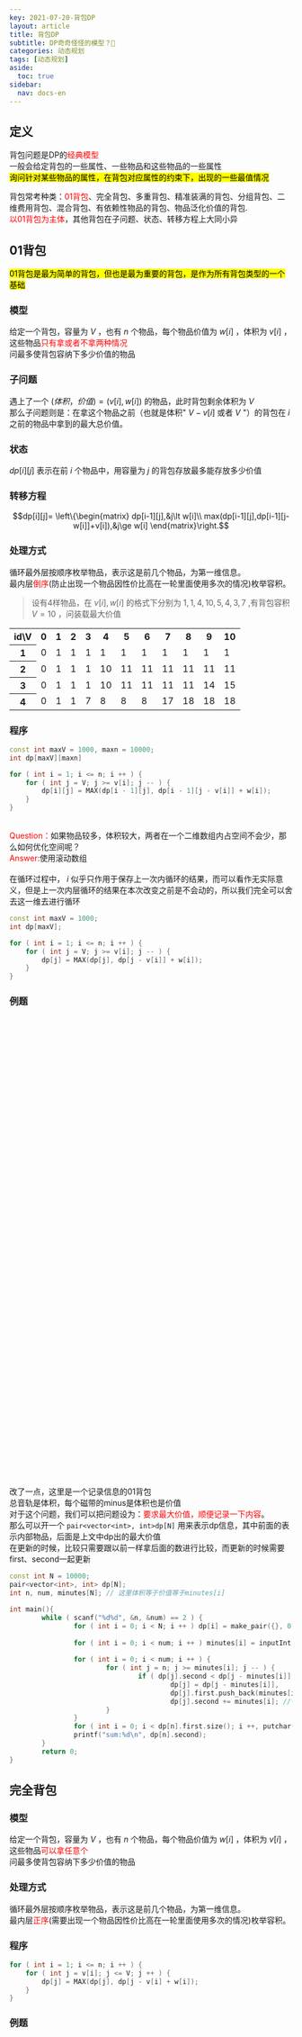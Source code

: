 ```yaml
---
key: 2021-07-20-背包DP
layout: article
title: 背包DP
subtitle: DP奇奇怪怪的模型？🤔
categories: 动态规划
tags: [动态规划]
aside:
  toc: true
sidebar:
  nav: docs-en
---
```


## 定义
背包问题是DP的<span style="color: red;">经典模型</span>  
一般会给定背包的一些属性、一些物品和这些物品的一些属性  
<mark>询问针对某些物品的属性，在背包对应属性的约束下，出现的一些最值情况</mark>
  
背包常考种类：<span style="color: red;">01背包</span>、完全背包、多重背包、精准装满的背包、分组背包、二维费用背包、混合背包、有依赖性物品的背包、物品泛化价值的背包.  
<span style="color: red;">以01背包为主体</span>，其他背包在子问题、状态、转移方程上大同小异

## 01背包
<mark>01背包是最为简单的背包，但也是最为重要的背包，是作为所有背包类型的一个基础</mark>  
### 模型
给定一个背包，容量为 $V$ ，也有 $n$ 个物品，每个物品价值为 $w[i]$ ，体积为 $v[i]$ ，这些物品<span style="color: red;">只有拿或者不拿两种情况</span>  
问最多使背包容纳下多少价值的物品

### 子问题
遇上了一个 $(体积， 价值) = (v[i], w[i])$ 的物品，此时背包剩余体积为 $V$   
那么子问题则是：在拿这个物品之前（也就是体积" $V-v[i]$ 或者 $V$ "）的背包在 $i$ 之前的物品中拿到的最大总价值。


### 状态
$dp[i][j]$ 表示在前 $i$ 个物品中，用容量为 $j$ 的背包存放最多能存放多少价值 

### 转移方程 
$$dp[i][j]=
  \left\{\begin{matrix} 
   dp[i-1][j],&j\lt w[i]\\
   max(dp[i-1][j],dp[i-1][j-w[i]]+v[i]),&j\ge w[i]
\end{matrix}\right.$$ 

### 处理方式
循环最外层按顺序枚举物品，表示这是前几个物品，为第一维信息。  
最内层<span style="color: red;">倒序</span>(防止出现一个物品因性价比高在一轮里面使用多次的情况)枚举容积。  
>设有4样物品，在 ${v[i], w[i]}$ 的格式下分别为 ${1,1},{4,10},{5,4},{3,7}$ ,有背包容积 $V=10$ ，问装载最大价值
<table>
	<tr>
		<th>id\V</th><th>0</th><th>1</th><th>2</th><th>3</th><th>4</th><th>5</th><th>6</th><th>7</th><th>8</th><th>9</th><th>10</th>
	</tr>
	<tr>
		<th>1</th><td>0</td><td>1</td><td>1</td><td>1</td><td>1</td><td>1</td><td>1</td><td>1</td><td>1</td><td>1</td><td>1</td>
	</tr>
	<tr>
		<th>2</th><td>0</td><td>1</td><td>1</td><td>1</td><td>10</td><td>11</td><td>11</td><td>11</td><td>11</td><td>11</td><td>11</td>
	</tr>
	<tr>
		<th>3</th><td>0</td><td>1</td><td>1</td><td>1</td><td>10</td><td>11</td><td>11</td><td>11</td><td>11</td><td>14</td><td>15</td>
	</tr>
	<tr>
		<th>4</th><td>0</td><td>1</td><td>1</td><td>7</td><td>8</td><td>8</td><td>8</td><td>17</td><td>18</td><td>18</td><td>18</td>
	</tr>
</table>

### 程序

```cpp
const int maxV = 1000, maxn = 10000;
int dp[maxV][maxn]

for ( int i = 1; i <= n; i ++ ) {
	for ( int j = V; j >= v[i]; j -- ) {
		dp[i][j] = MAX(dp[i - 1][j], dp[i - 1][j - v[i]] + w[i]);
	}
}
```
<br><span style="color: red;">Question：</span>如果物品较多，体积较大，两者在一个二维数组内占空间不会少，那么如何优化空间呢？  
<span style="color: red;">Answer:</span>使用滚动数组<br>  
在循环过程中， $i$ 似乎只作用于保存上一次内循环的结果，而可以看作无实际意义，但是上一次内层循环的结果在本次改变之前是不会动的，所以我们完全可以舍去这一维去进行循环  

```cpp
const int maxV = 1000;
int dp[maxV];

for ( int i = 1; i <= n; i ++ ) {
	for ( int j = V; j >= v[i]; j -- ) {
		dp[j] = MAX(dp[j], dp[j - v[i]] + w[i]);
	}
}
```
### 例题
<a style="display: block; background-image:url(https://img-blog.csdnimg.cn/20210720090230837.png); height: 800px; width: 730px;border-radius:15px;" href="https://vjudge.net/contest/447638#problem/M"> </a>
<br><br>
改了一点，这里是一个记录信息的01背包   
总音轨是体积，每个磁带的minus是体积也是价值  
对于这个问题，我们可以把问题设为：<span style="color:red;">要求最大价值，顺便记录一下内容</span>。  
那么可以开一个 `pair<vector<int>, int>dp[N]` 用来表示dp信息，其中前面的表示内部物品，后面是上文中dp出的最大价值  
在更新的时候，比较只需要跟以前一样拿后面的数进行比较，而更新的时候需要first、second一起更新  

```cpp
const int N = 10000;
pair<vector<int>, int> dp[N];
int n, num, minutes[N]; // 这里体积等于价值等于minutes[i]

int main(){
        while ( scanf("%d%d", &n, &num) == 2 ) {
                for ( int i = 0; i < N; i ++ ) dp[i] = make_pair({}, 0); //初始化
                
                for ( int i = 0; i < num; i ++ ) minutes[i] = inputInt(); 
                
                for ( int i = 0; i < num; i ++ ) {
                        for ( int j = n; j >= minutes[i]; j -- ) {
                                if ( dp[j].second < dp[j - minutes[i]].second + minutes[i] ) //朴素的比较
                                        dp[j] = dp[j - minutes[i]],
                                        dp[j].first.push_back(minutes[i]),
                                        dp[j].second += minutes[i]; //一起更新
                        }
                }
                for ( int i = 0; i < dp[n].first.size(); i ++, putchar(' ') ) outInt(dp[n].first[i]);
                printf("sum:%d\n", dp[n].second);
        }
        return 0;
}
```

## 完全背包

### 模型
给定一个背包，容量为 $V$ ，也有 $n$ 个物品，每个物品价值为 $w[i]$ ，体积为 $v[i]$ ，这些物品<span style="color: red;">可以拿任意个</span>  
问最多使背包容纳下多少价值的物品

### 处理方式
循环最外层按顺序枚举物品，表示这是前几个物品，为第一维信息。  
最内层<span style="color: red;">正序</span>(需要出现一个物品因性价比高在一轮里面使用多次的情况)枚举容积。  

### 程序

```cpp
for ( int i = 1; i <= n; i ++ ) {
	for ( int j = v[i]; j <= V; j ++ ) {
		dp[j] = MAX(dp[j], dp[j - v[i] + w[i]);
	}
}
```

### 例题
<a style="display: block; background-image:url(https://img-blog.csdnimg.cn/20210720093102465.png); height: 900px; width: 1000px;border-radius:15px;" href="http://acm.hdu.edu.cn/showproblem.php?pid=1248"> </a>
<br><br>
此时背包体积为骑士带的钱数，三种药瓶的花费既是体积也是价值  
其余的就是基本的完全背包模板

```cpp
const int N = 11000;
int dp[N];
int a[3] = {150, 200, 350};

int main(){
        int cass;
        for( cass = inputInt(); cass; cass -- ) {
                MEM(dp, 0); int V = inputInt();
                for ( int i = 0; i < 3; i ++ ) {
                        for ( int j = a[i]; j <= V; j ++) { 
                                dp[j] = MAX(dp[j], dp[j - a[i]] + a[i]);
                        }
                }
                outInt(V - dp[V]); puts("");
        }
        return 0;
}
```
## 多重背包
### 前置知识-二进制拆分
><span style="color: red;">合理性：</span>$2$ 从 $1\rightarrow n$ 的整数次幂中选若干个相加，可以表示出 $0\rightarrow 2^{n+1}-1$ 这些整数

二进制拆分是一种合理分配物品的手段，有效避免了一个个分配的高复杂度  
<mark>通过二进制拆分我们可以把一个固定很大数量的物品在很快的速度下分成一块块独立的小01背包物品</mark>
  
合并中的个数按顺序为 $2^0,\;2^1,\;2^2\;....\;2^k,\;2^{k+1},\;...$  
在无法完整拆分为一整块二次幂数量时停止，并将剩下的这些物品自己合并为一块  
例： $20\rightarrow1,\;2,\;4,\;8,\;5$

```cpp
vector<int> V, W; //拆分后每一块的物品和价值
inline void manage ( int x, int v, int w ) { // 个数，体积，价值
	int t = 1; // 拆到的块一块包含的物品数
	while(x >= t){
		V.push_back(v * t); 
		W.push_back(w * t);
		x -= t;
		t <<= 1;
	}
	if(x) V.push_back(v * x), W.push_back(w * x);
}

/*
 *当然也可以写到输入里面
 *看个人喜好
*/
```

### 模型
给定一个背包，容量为 $V$ ，也有 $n$ 个物品，每个物品价值为 $w[i]$ ，体积为 $v[i]$ , <span style="color: red;">数量</span>为 $x[i]$  
问最多使背包容纳下多少价值的物品

### 处理方式
用二进制拆分把多重背包变成01背包
循环最外层按顺序枚举物品，表示这是前几个物品，为第一维信息。  
最内层<span style="color: red;">正序</span>(需要出现一个物品因性价比高在一轮里面使用多次的情况)枚举容积。  

### 程序

```cpp
for(int i = 1; i <= n; i ++ ) {
	int x = inputInt(), v = inputInt(), w = inputInt();
	Manage(x, v, w);
}
for ( int i = 0; i < V.size(); i ++ ) {
	for ( int j = v[i]; j <= V; j ++ ) {
		dp[j] = MAX(dp[j], dp[j - V[i] + W[i]);
	}
}
```

### 例题
<a style="display: block; background-image:url(https://img-blog.csdnimg.cn/20210720101513353.png); height: 930px; width: 810px; border-radius:15px;" href="https://vjudge.net/contest/447638#problem/L"> </a>
<br><br>
这是一个<span style="color: red;">方案数类</span>的背包dp问题    
首先就是和多重背包一样要二进制拆分一下  
方案数在聚合时，类似于递推经典题的爬楼梯问题  
聚合方案数得到最终值<br><br>
在这里我们聚合方案数时就是背包的中心转移方程改编： $dp[j] += dp[j - v[i]]$

```cpp
const int N = 110, M = 1e5 + 10;
int a[N], c[N];
int dp[M];

int main(){
        int n, m;
        while ( scanf("%d%d", &n, &m) == 2 && n || m ) {
                vector<int> cost; // 转换输入：二进制转换
                for ( int i = 0; i < n; i ++ ) a[i] = inputInt();
                for ( int i = 0; i < n; i ++ ) {
                        c[i] = inputInt();
                        for ( int k = 1; k <= c[i]; k <<= 1 ) {
                                c[i] -= k;
                                cost.push_back ( k * a[i] );
                        }
                        if(c[i]) cost.push_back ( c[i] * a[i] );
                }

                // 开始多重背包
                MEM(dp, 0); dp[0] = 1; // 初始化：0就是都不拿，有这么一种拿法
                for ( int i = 0; i < cost.size(); i ++ ) {
                        for ( int j = m; j >= cost[i]; j --) {
                                dp[j] += dp[j - cost[i]]; // 集合前面的方案数
                        }
                }

                int res = 0;
                for ( int i = 1; i <= m; i ++ ) res += dp[i] != 0;
                outInt(res); puts("");
        }
        return 0;
}
```
## 精准装满的背包
写法和上题几乎一样，都是聚合方案数，然后对每一个子问题（小容量）分析是否有方案

## 分组背包

### 模型
给定一个背包，容量为 $V$ ，也有 $n$ 个物品，每个物品价值为 $w[i]$ ，体积为 $v[i]$ , <span style="color: red;">物品被分成几组，每组的物品只能选一个放进背包</span>  
问最多使背包容纳下多少价值的物品

### 处理方式
以组为外部遍历，一组挑取一个（组号与当前枚举组相同的），以<span style="color: red;">体积为第二层循环，以物品为第三层循环</span>，这样在加了一个特判之后可以<span style="color: red;">保证每一组内的物品最多有一个被加入背包</span>

### 程序

```cpp
for ( int group = 1; group <= groups; group ++ ) {
	for ( int j = m; j >= 0; j -- ) {
		for ( int i = 1; i <= n; i ++ ) {
			if ( gp[i] == group && j >= v[i] ) dp[j] = MAX(dp[j], dp[j - v[i]] + w[i]);
		}
	}
}
```

### 例题
<a style="display: block; background-image:url(https://img-blog.csdnimg.cn/20210720161804136.png); height: 750px; width: 760px; border-radius:15px;" href="https://www.luogu.com.cn/problem/P1757"> </a>
<br><br>

就像上面说的那样，这里给了物品体积，价值，组编号， 我们就只需要照着这个顺序来写即可

```cpp
int v[1005], w[1005], s[1005];//物品占体积，价值，所占组数

int nSet = 0;//最多的组数
int dp[1005];

int main()
{
    int m, n;
    cin >> m >> n;
    for (int i = 1; i <= n; i++)
        cin >> v[i] >> w[i] >> s[i], nSet = max(nSet, s[i]);//找出枚举组数的范围

    for (int set = 1; set <= nSet; set++) //枚举组
        for (int j = m; j >= 0; j--) //枚举体积
            for (int i = 1; i <= n;i++) //枚举物品（要放在最里面，保证每一组内的物品最多有一个被加入背包）
                if(s[i] == set && j >= v[i])
                    dp[j] = max(dp[j], dp[j - v[i]] + w[i]);
    
    cout << dp[m] << endl;
    return 0;
}
```

## 二维费用

### 模型
给定一个背包，容量为 $V$ ，<span style="color: red;">最大承重</span>为 $M$ ，也有 $n$ 个物品，每个物品价值为 $w[i]$ ，体积为 $v[i]$ ， <span style="color: red;">质量</span>为 $m[i]$ 
问最多使背包容纳下多少价值的物品
>一般是这类质量问题，不过有很多的较难的题都会将第二维费用放得很隐晦

### 状态表示
此时状态也要变化，由<span style="color: red;">两维做下标</span>方便直接查到并利用这个最优解  

### 处理方式
与01背包一样，循环外层枚举物品，内层建立约束循环  

### 程序

```cpp
const int maxV = 100, maxM = 100;
int dp[maxV][maxM];

for ( int i = 0; i < n; i ++ ) {
	for ( int j = V; j >= v[i]; j -- ) {
		for ( int k = M; k >= m[i]; k -- ) {
			dp[j][k] = MAX(dp[j][k], dp[j - v[i]][k - m[i]] + w[i]);
		}
	}
}
```

### 例题
<a style="display: block; background-image:url(https://img-blog.csdnimg.cn/20210720165842590.png); height: 800px; width: 740px; border-radius:15px;" href="https://www.luogu.com.cn/problem/P1507"> </a>
<br><br>
解法上面的程序几乎没什么区别

## 混合背包

### 模型
给定一个背包，容量为 $V$ ，也有 $n$ 个物品，每个物品价值为 $w[i]$ ，体积为 $v[i]$ ， <span style="color: red;">有的物品只能拿一个，有的物品可以拿好几个，也有的物品可以拿任意个</span>

### 处理方式
物品被分为<span style="color: red;">两个遍历顺序</span>，一个是以多重背包化成的01背包和原01背包的顺序，一个是完全背包的顺序

### 程序

```cpp
int maxV = 1000;
int id[10000]; // 标记，0为01背包，1为完全背包

inline void Manage(){
	for ( int i = 1; i <= N; i ++ ) {
		if() {} // 若多重或者01就二进制拆分一下
		else {} // 若不是就自己开一个，两者做好区分标记
	}
}



for ( int i = 0; i < n; i ++ ) {
	if ( id[i] ) {
		for ( int j = v[i]; j <= V; j ++ ) { 
			dp[j] = MAX(dp[j], dp[j - v[i]] + w[i]);
		}
	} else {
		for ( int j = V; j >= v[i]; j -- ) {
			dp[j] = AMX(dp[j], dp[j - v[i]] + w[i]);
		}
	}
}
```

### 例题
<a style="display: block; background-image:url(https://img-blog.csdnimg.cn/20210720173920720.png); height: 850px; width: 740px; border-radius:15px;" href="https://www.luogu.com.cn/problem/P1833"> </a>
<br><br>

与上面一样，就是看如何去划分物品，分为两个部分。一个01背包部分，一个完全背包部分。  
划分之后的物品也要记得<span style="color: red;">标记</span>

```cpp
int T;
int N;
int t[100005], w[100005], flag[100005];//敲进去的每种花的用时、满足感、flag
int manaT[100005], manaW[100005], manaFlag[100005];//组合后的
int cnt = 1;//组合后的组数
void manage()
{
    for (int i = 1; i <= N; i++)
    {
        if (flag[i])//若01或多重就二进制一下
        {
            int x = 1;
            while (flag[i] >= x)
            {
                manaT[cnt] = t[i] * x;
                manaW[cnt] = w[i] * x;
                manaFlag[cnt++] = 1;//01与多重物品标记为1
                flag[i] -= x;
                x <<= 1;
            }
            if (flag[i])
                manaT[cnt] = t[i] * flag[i], manaW[cnt] = w[i] * flag[i], manaFlag[cnt++] = 1;
        }

        else//若完全就自己开一个
        {
            manaT[cnt] = t[i];
            manaW[cnt] = w[i];
            manaFlag[cnt++] = 0;//完全物品标记为0
        }
    }
}
int main()
{
    int h1, m1, h2, m2;
    scanf("%d:%d%d:%d", &h1, &m1, &h2, &m2);
    T = h2 * 60 + m2 - h1 * 60 - m1;//计算总时间（背包总容量）

    cin >> N;
    for (int i = 1; i <= N; i++)
        cin >> t[i] >> w[i] >> flag[i];
    manage();

    int dp[T + 10] = {0};//dp[i]表示在前i时间获取最大满足感
    for (int i = 1; i < cnt; i++)
    {
        //下面是三种背包物品的不同递推操作
        if (manaFlag[i])//01与多重
        {
            for (int j = T; j >= manaT[i]; j--)
                dp[j] = max(dp[j], dp[j - manaT[i]] + manaW[i]);
        }
        else//完全
        {
            for (int j = manaT[i]; j <= T; j++)
                dp[j] = max(dp[j], dp[j - manaT[i]] + manaW[i]);
        }
    }
    
    cout << dp[T] << endl;
    return 0;
}
```  

## 有依赖性物品的背包

### 模型
给定一个背包，容量为 $V$ ，也有 $n$ 个物品，每个物品价值为 $w[i]$ ，体积为 $v[i]$ ， <span style="color: red;">这些物品中有一些依赖关系，如果装了某样东西，也必须装另外一样东西</span>
问最多使背包容纳下多少价值的物品

### 处理方式
先预处理一下，将同依赖性物品分为一组，建立<span style="color: red;">下标关系</span>（一般可以让被依赖物品作为$0$，依赖别物品 $a$ 的物品 $x$ 作为 $a$ 数组后面的正数下标）。  
然后在选择物品时，先只选择被依赖物品，然后根据价值贡献决定是否要选依赖这个物品的物品  

### 程序
这个不好表示，详见题目与代码

### 例题
<a style="display: block; background-image:url(https://img-blog.csdnimg.cn/20210720190545335.png); height: 1150px; width: 650px; border-radius:15px;" href="https://www.luogu.com.cn/problem/P1064"> </a>
<br><br>
按上面说的处理方式  
我们首先应该对物件预处理：设置一个主导位置也就是 [0]，对附件设置[1]和[2]  
我们不用考虑是不是买这个附件连带着主件一起买，而是应该考虑买这个主件的时候要不要买附件  
这样就有了一个可操作空间去决策，买这个主件附带的这个附件是否会更优  
 
 ```cpp
 int v[100][3], w[100][3]; //v[i][j]表示第i套物品的前j件的体积，w[i][j]表示第i套物品的前j件价值
int V;//背包容量
int n;//物品个数

int main()
{
    cin >> V >> n;
    for (int i = 1; i <= n;i++)//优化：主附件并为一个组合，每次遇到附件就将它挪到主件那一组
    {
        int a, b, c;
        cin >> a >> b >> c;//a表示这件物品的体积，a*b表示这件物品的价值，c表这件物品的主件情况
        if(!c)//若为主件
            v[i][0] = a, w[i][0] = a * b;
        else//若为附件
        {
            if(!w[c][1])//主件后面第一个没有被占，放在第一个
                v[c][1] = a, w[c][1] = a * b;
            else//被占了，放在第二个
                v[c][2] = a, w[c][2] = a * b;
        }
    }

    int dp[32010];
    for (int i = 1; i <= n;i++)
    {
        for (int j = V; j >= v[i][0] && v[i][0]; j--)//稍微优化一下时间，记住：附件是没有自己的i的（地位好低）
        {
            dp[j] = max(dp[j], dp[j - v[i][0]] + w[i][0]);//只选主件
            v[i][0] + v[i][1] > j ?: dp[j] = max(dp[j], dp[j - v[i][0] - v[i][1]] + w[i][0] + w[i][1]);//买主件与第一个附件
            v[i][0] + v[i][2] > j ?: dp[j] = max(dp[j], dp[j - v[i][0] - v[i][2]] + w[i][0] + w[i][2]);//买主件与第二个附件
            v[i][0] + v[i][1] + v[i][2] > j ?: dp[j] = max(dp[j], dp[j - v[i][0] - v[i][1] - v[i][2]] + w[i][0] + w[i][1] + w[i][2]);//买主件与两个附件
        }
    }
    cout << dp[V] << endl;
    return 0;
}
 ```
 
## 泛化物品背包

### 模型
给定一个背包，容量为 $V$ ，也有 $n$ 个物品，每个物品价值为 $w(i)$ ，体积为 $v[i]$   
<span style="color: red;">⚠️：其中的物品价值是个函数，表示会随某种情况而改变</span>

### 处理方式
物品的价值没有一个固定的数组，而是<span style="color: red;">设一个计算函数，在特定的情况特定传入即可</span>

### 程序

```cpp
inline int getW ( int i ) {
	return w[i] * 10;
}
inline int getV ( int i ) {
	return v[i] * 10;
}
for ( int i = 0; i < n; i ++ ) {
	for ( int j = V; j >= v[i]; j -- ) {
		dp[j] = MAX ( dp[j], dp[j - getV ( i )] + getW ( i ) );
	}
}
```

### 例题
<a style="display: block; background-image:url(https://img-blog.csdnimg.cn/20210720193523990.png); height: 1000px; width: 750px; border-radius:15px;" href="https://www.luogu.com.cn/problem/P1417"> </a>
<br><br>

令 $d$ 表示菜  
设计一下 $v[i]$ 和 $w[i]$ ，得到 $v[i] = d[i].t ，\; w[i] = d[i].a - j * d[i].b$   
所以循环处理方式就是 $dp[j] = max(dp[j], dp[j-d[i].t]+d[i].a-j*d[i].b)$

```cpp
struct dish//菜的a,b和用时t
{
    ll a, b, t;
    friend bool operator < (node a, node b) {
	    return a.b * b.t > b.b * a.t;
    }
} d[100];

ll T, n;
int main()
{
    cin >> T >> n;
    for (int i = 1; i <= n; i++)
        cin >> d[i].a;
    for (int i = 1; i <= n; i++)
        cin >> d[i].b;
    for (int i = 1; i <= n; i++)
        cin >> d[i].t;
    sort(d + 1, d + 1 + n, cmp);

    ll dp[100005] = {0};
    ll max1 = 0;
    for (int i = 1; i <= n; i++){
        for (int j = T; j >= d[i].t; j--){
            dp[j] = max(dp[j], dp[j - d[i].t] + d[i].a - j * d[i].b);//正常01背包价值模拟，要注意时间是j
            max1 = max(max1, dp[j]);//用的是该方案中最后的时间，不一定时间越靠后越好
        }
    }
    cout << max1 << endl;
    return 0;
}
```
